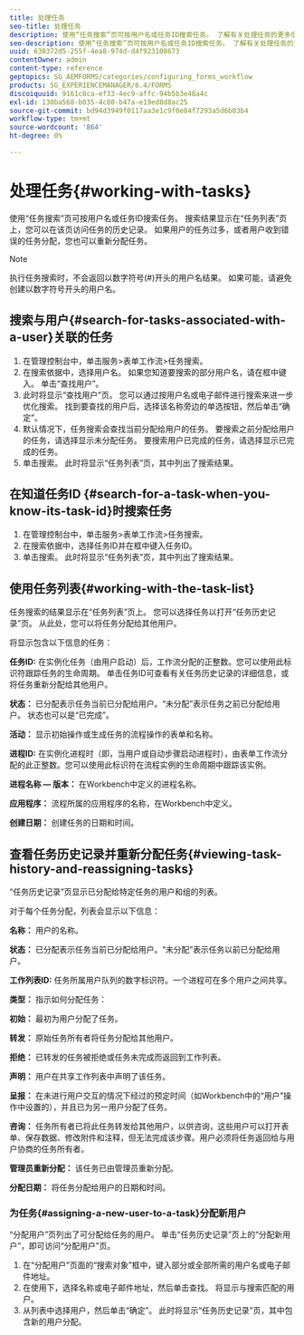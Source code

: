 ```yaml
---
title: 处理任务
seo-title: 处理任务
description: 使用“任务搜索”页可按用户名或任务ID搜索任务。 了解有关处理任务的更多信息。
seo-description: 使用“任务搜索”页可按用户名或任务ID搜索任务。 了解有关处理任务的更多信息。
uuid: 630372d5-255f-4ea8-974d-d4f923108673
contentOwner: admin
content-type: reference
geptopics: SG_AEMFORMS/categories/configuring_forms_workflow
products: SG_EXPERIENCEMANAGER/6.4/FORMS
discoiquuid: 9161c8ca-ef33-4ec9-affc-94b5b3e48a4c
exl-id: 130ba568-b035-4c80-b47a-e19ed8d8ac25
source-git-commit: bd94d3949f0117aa3e1c9f0e84f7293a5d6b03b4
workflow-type: tm+mt
source-wordcount: '864'
ht-degree: 0%

---
```


# 处理任务{#working-with-tasks}

使用“任务搜索”页可按用户名或任务ID搜索任务。 搜索结果显示在“任务列表”页上，您可以在该页访问任务的历史记录。 如果用户的任务过多，或者用户收到错误的任务分配，您也可以重新分配任务。

>[!NOTE]
>
>执行任务搜索时，不会返回以数字符号(#)开头的用户名结果。 如果可能，请避免创建以数字符号开头的用户名。

## 搜索与用户{#search-for-tasks-associated-with-a-user}关联的任务

1. 在管理控制台中，单击服务>表单工作流>任务搜索。
1. 在搜索依据中，选择用户名。 如果您知道要搜索的部分用户名，请在框中键入。 单击“查找用户”。
1. 此时将显示“查找用户”页。 您可以通过按用户名或电子邮件进行搜索来进一步优化搜索。 找到要查找的用户后，选择该名称旁边的单选按钮，然后单击“确定”。
1. 默认情况下，任务搜索会查找当前分配给用户的任务。 要搜索之前分配给用户的任务，请选择显示未分配任务。 要搜索用户已完成的任务，请选择显示已完成的任务。
1. 单击搜索。 此时将显示“任务列表”页，其中列出了搜索结果。

## 在知道任务ID {#search-for-a-task-when-you-know-its-task-id}时搜索任务

1. 在管理控制台中，单击服务>表单工作流>任务搜索。
1. 在搜索依据中，选择任务ID并在框中键入任务ID。
1. 单击搜索。 此时将显示“任务列表”页，其中列出了搜索结果。

## 使用任务列表{#working-with-the-task-list}

任务搜索的结果显示在“任务列表”页上。 您可以选择任务以打开“任务历史记录”页。 从此处，您可以将任务分配给其他用户。

将显示包含以下信息的任务：

**任务ID:** 在实例化任务（由用户启动）后，工作流分配的正整数。您可以使用此标识符跟踪任务的生命周期。 单击任务ID可查看有关任务历史记录的详细信息，或将任务重新分配给其他用户。

**状态：** 已分配表示任务当前已分配给用户。“未分配”表示任务之前已分配给用户。 状态也可以是“已完成”。

**活动：** 显示初始操作或生成任务的流程操作的表单和名称。

**进程ID:** 在实例化进程时（即，当用户或自动步骤启动进程时），由表单工作流分配的此正整数。您可以使用此标识符在流程实例的生命周期中跟踪该实例。

**进程名称 — 版本：** 在Workbench中定义的进程名称。

**应用程序：** 流程所属的应用程序的名称，在Workbench中定义。

**创建日期：** 创建任务的日期和时间。

## 查看任务历史记录并重新分配任务{#viewing-task-history-and-reassigning-tasks}

“任务历史记录”页显示已分配给特定任务的用户和组的列表。

对于每个任务分配，列表会显示以下信息：

**名称：** 用户的名称。

**状态：** 已分配表示任务当前已分配给用户。“未分配”表示任务以前已分配给用户。

**工作列表ID:** 任务所属用户队列的数字标识符。一个进程可在多个用户之间共享。

**类型：** 指示如何分配任务：

**初始：** 最初为用户分配了任务。

**转发：** 原始任务所有者将任务分配给其他用户。

**拒绝：** 已转发的任务被拒绝或任务未完成而返回到工作列表。

**声明：** 用户在共享工作列表中声明了该任务。

**呈报：** 在未进行用户交互的情况下经过的预定时间（如Workbench中的“用户”操作中设置的），并且已为另一用户分配了任务。

**咨询：** 任务所有者已将此任务转发给其他用户，以供咨询，这些用户可以打开表单、保存数据、修改附件和注释，但无法完成该步骤。用户必须将任务返回给与用户协商的任务所有者。

**管理员重新分配：** 该任务已由管理员重新分配。

**分配日期：** 将任务分配给用户的日期和时间。

### 为任务{#assigning-a-new-user-to-a-task}分配新用户

“分配用户”页列出了可分配给任务的用户。 单击“任务历史记录”页上的“分配新用户”，即可访问“分配用户”页。

1. 在“分配用户”页面的“搜索对象”框中，键入部分或全部所需的用户名或电子邮件地址。
1. 在使用下，选择名称或电子邮件地址，然后单击查找。 将显示与搜索匹配的用户。
1. 从列表中选择用户，然后单击“确定”。 此时将显示“任务历史记录”页，其中包含新的用户分配。
